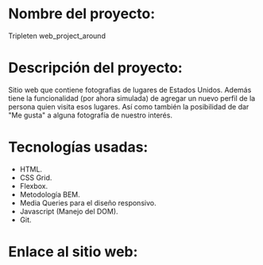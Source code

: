 # Nombre del proyecto:

Tripleten web_project_around

# Descripción del proyecto:

Sitio web que contiene fotografias de lugares de Estados Unidos. Además tiene la funcionalidad (por ahora simulada) de agregar un nuevo perfil de la persona quien visita esos lugares. Así como también la posibilidad de dar "Me gusta" a alguna fotografía de nuestro interés.

# Tecnologías usadas:

- HTML.
- CSS Grid.
- Flexbox.
- Metodología BEM.
- Media Queries para el diseño responsivo.
- Javascript (Manejo del DOM).
- Git.

# Enlace al sitio web:
